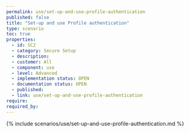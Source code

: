 ```yaml
---
permalink: use/set-up-and-use-profile-authentication
published: false
title: "Set-up and use Profile authentication"
type: scenario
toc: true
properties:
  - id: SC2
  - category: Secure Setup
  - description:
  - customer: All
  - component: use
  - level: Advanced
  - implementation status: OPEN
  - documentation status: OPEN
  - published:
  - link: use/set-up-and-use-profile-authentication
require:
required_by:
---
```


{% include scenarios/use/set-up-and-use-profile-authentication.md %}

